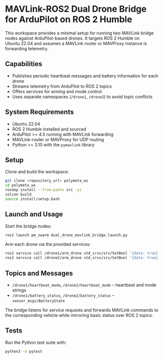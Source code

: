 # MAVLink-ROS2 Dual Drone Bridge for ArduPilot on ROS 2 Humble

This workspace provides a minimal setup for running two MAVLink bridge nodes against ArduPilot-based drones. It targets ROS 2 Humble on Ubuntu 22.04 and assumes a MAVLink router or MAVProxy instance is forwarding telemetry.

## Capabilities
- Publishes periodic heartbeat messages and battery information for each drone
- Streams telemetry from ArduPilot to ROS 2 topics
- Offers services for arming and mode control
- Uses separate namespaces (`/drone1`, `/drone2`) to avoid topic conflicts

## System Requirements
- Ubuntu 22.04
- ROS 2 Humble installed and sourced
- ArduPilot >= 4.5 running with MAVLink forwarding
- MAVLink-router or MAVProxy for UDP routing
- Python >= 3.10 with the `pymavlink` library

## Setup
Clone and build the workspace:
```bash
git clone <repository_url> polymeta_ws
cd polymeta_ws
rosdep install --from-paths src -yi
colcon build
source install/setup.bash
```

## Launch and Usage
Start the bridge nodes:
```bash
ros2 launch pm_swarm dual_drone_mavlink_bridge.launch.py
```
Arm each drone via the provided services:
```bash
ros2 service call /drone1/arm_drone std_srvs/srv/SetBool '{data: true}'
ros2 service call /drone2/arm_drone std_srvs/srv/SetBool '{data: true}'
```

## Topics and Messages
- `/drone1/heartbeat_mode`, `/drone2/heartbeat_mode` – heartbeat and mode strings
- `/drone1/battery_status`, `/drone2/battery_status` – `sensor_msgs/BatteryState`

The bridge listens for service requests and forwards MAVLink commands to the corresponding vehicle while mirroring basic status over ROS 2 topics.

## Tests
Run the Python test suite with:
```bash
python3 -m pytest
```
